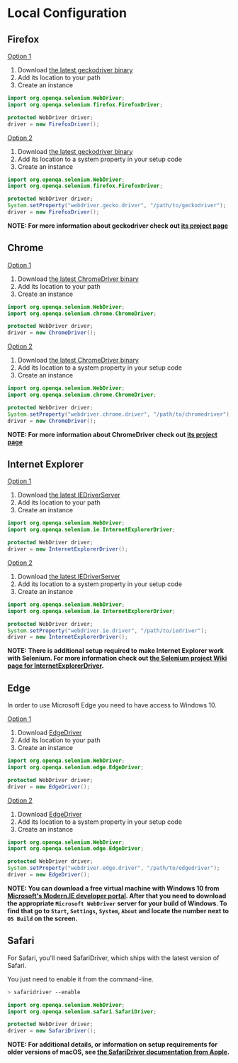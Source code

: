 # Local Configuration

## Firefox

<u>Option 1</u>

1. Download [the latest geckodriver binary](https://github.com/mozilla/geckodriver/releases/latest)
2. Add its location to your path
3. Create an instance

```java
import org.openqa.selenium.WebDriver;
import org.openqa.selenium.firefox.FirefoxDriver;

protected WebDriver driver;
driver = new FirefoxDriver();
```

<u>Option 2</u>

1. Download [the latest geckodriver binary](https://github.com/mozilla/geckodriver/releases/latest)
2. Add its location to a system property in your setup code
3. Create an instance

```java
import org.openqa.selenium.WebDriver;
import org.openqa.selenium.firefox.FirefoxDriver;

protected WebDriver driver;
System.setProperty("webdriver.gecko.driver", "/path/to/geckodriver");
driver = new FirefoxDriver();
```

__NOTE: For more information about geckodriver check out [its project page](https://github.com/mozilla/geckodriver)__


## Chrome

<u>Option 1</u>

1. Download [the latest ChromeDriver binary](http://chromedriver.storage.googleapis.com/index.html)
2. Add its location to your path
3. Create an instance

```java
import org.openqa.selenium.WebDriver;
import org.openqa.selenium.chrome.ChromeDriver;

protected WebDriver driver;
driver = new ChromeDriver();
```

<u>Option 2</u>

1. Download [the latest ChromeDriver binary](http://chromedriver.storage.googleapis.com/index.html)
2. Add its location to a system property in your setup code
3. Create an instance

```java
import org.openqa.selenium.WebDriver;
import org.openqa.selenium.chrome.ChromeDriver;

protected WebDriver driver;
System.setProperty("webdriver.chrome.driver", "/path/to/chromedriver");
driver = new ChromeDriver();
```

__NOTE: For more information about ChromeDriver check out [its project page](http://chromedriver.chromium.org)__


## Internet Explorer

<u>Option 1</u>

1. Download [the latest IEDriverServer](http://selenium-release.storage.googleapis.com/index.html)
2. Add its location to your path
3. Create an instance

```java
import org.openqa.selenium.WebDriver;
import org.openqa.selenium.ie.InternetExplorerDriver;

protected WebDriver driver;
driver = new InternetExplorerDriver();
```

<u>Option 2</u>

1. Download [the latest IEDriverServer](http://selenium-release.storage.googleapis.com/index.html)
2. Add its location to a system property in your setup code
3. Create an instance

```java
import org.openqa.selenium.WebDriver;
import org.openqa.selenium.ie.InternetExplorerDriver;

protected WebDriver driver;
System.setProperty("webdriver.ie.driver", "/path/to/iedriver");
driver = new InternetExplorerDriver();
```

__NOTE: There is additional setup required to make Internet Explorer work with Selenium. For more information check out [the Selenium project Wiki page for InternetExplorerDriver](https://github.com/SeleniumHQ/selenium/wiki/InternetExplorerDriver#required-configuration).__

## Edge

In order to use Microsoft Edge you need to have access to Windows 10. 

<u>Option 1</u>

1. Download [EdgeDriver](https://developer.microsoft.com/en-us/microsoft-edge/tools/webdriver/)
2. Add its location to your path
3. Create an instance

```java
import org.openqa.selenium.WebDriver;
import org.openqa.selenium.edge.EdgeDriver;

protected WebDriver driver;
driver = new EdgeDriver();
```

<u>Option 2</u>

1. Download [EdgeDriver](https://developer.microsoft.com/en-us/microsoft-edge/tools/webdriver/)
2. Add its location to a system property in your setup code
3. Create an instance

```java
import org.openqa.selenium.WebDriver;
import org.openqa.selenium.edge.EdgeDriver;

protected WebDriver driver;
System.setProperty("webdriver.edge.driver", "/path/to/edgedriver");
driver = new EdgeDriver();
```

__NOTE: You can download a free virtual machine with Windows 10 from [Microsoft's Modern.IE developer portal](https://developer.microsoft.com/en-us/microsoft-edge/tools/vms/). After that you need to download the appropriate `Microsoft WebDriver` server for your build of Windows. To find that go to `Start`, `Settings`, `System`, `About` and locate the number next to `OS Build` on the screen.__

## Safari

For Safari, you'll need SafariDriver, which ships with the latest version of Safari.

You just need to enable it from the command-line.

```sh
> safaridriver --enable
```

```java
import org.openqa.selenium.WebDriver;
import org.openqa.selenium.safari.SafariDriver;

protected WebDriver driver;
driver = new SafariDriver();
```

__NOTE: For additional details, or information on setup requirements for older versions of macOS, see [the SafariDriver documentation from Apple](https://developer.apple.com/documentation/webkit/testing_with_webdriver_in_safari#2957277).__


